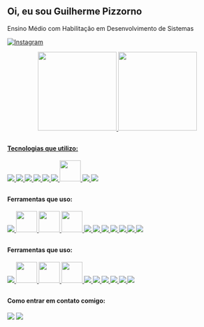 ## Oi, eu sou Guilherme Pizzorno 

Ensino Médio com Habilitação em Desenvolvimento de Sistemas

[![Instagram](https://img.shields.io/badge/Instagram-E4405F?style=for-the-badge&logo=instagram&logoColor=white)](https://www.instagram.com/guilhermee_pz/)

<div align="center">
  <a href="https://github.com/Guilhermeksk">
  <img height="180em" src="https://github-readme-stats.vercel.app/api?username=Guilhermeksk&show_icons=true&theme=dracula&include_all_commits=true&count_public=true"/>
  <img height="180em" src="https://github-readme-stats.vercel.app/api/top-langs/?username=Guilhermeksk&layout=compact&langs_count=7&theme=dracula"/>
</div>

##

#### Tecnologias que utilizo:
<div>
<a href="https://developer.mozilla.org/pt-BR/docs/Web/HTML">
  <img src="https://skillicons.dev/icons?i=html"/>
</a>
<a href="https://developer.mozilla.org/pt-BR/docs/Web/CSS">
  <img src="https://skillicons.dev/icons?i=css"/>
</a>
<a href="https://sass-lang.com">
  <img src="https://skillicons.dev/icons?i=sass"/>
</a>
<a href="https://developer.mozilla.org/pt-BR/docs/Web/JavaScript">
  <img src="https://skillicons.dev/icons?i=js"/>
</a>
<a href="https://www.typescriptlang.org/pt/">
  <img src="https://skillicons.dev/icons?i=ts"/>
</a>
<a href="https://pt-br.react.dev">
  <img src="https://skillicons.dev/icons?i=react"/>
</a>
<a href="https://npmjs.com">
  <img src="https://i.postimg.cc/zBfCqdPJ/npm.png" width="48" height="48"/>
</a>
<a href="https://nodejs.org">
  <img src="https://skillicons.dev/icons?i=nodejs"/>
</a>
<a href="https://www.postgresql.org">
  <img src="https://skillicons.dev/icons?i=postgres"/>
</a>
</div>

##

#### Ferramentas que uso:
<div>
<a href="https://code.visualstudio.com" >
  <img src="https://skillicons.dev/icons?i=vscode"/>
</a>
<a href="https://insomnia.rest">
  <img src="https://i.postimg.cc/MHch4m7T/insomnia.png" width="48" height="48"/>
</a>
<a href="https://www.postman.com">
  <img src="https://i.postimg.cc/QNyBTNVk/postman.png" width="48" height="48"/>
</a>
<a href="https://www.beekeeperstudio.io">
  <img src="https://i.postimg.cc/j5sT81d4/beekeeperstudio.png" width="48" height="48"/>
</a>
<a href="https://github.com/pt" >
  <img src="https://skillicons.dev/icons?i=github"/>
</a>
<a href="https://git-scm.com" >
  <img src="https://skillicons.dev/icons?i=git"/>
</a>
<a href="https://vercel.com" >
  <img src="https://skillicons.dev/icons?i=vercel"/>
</a>
<a href="https://azure.microsoft.com/pt-br/products/devops/" >
  <img src="https://skillicons.dev/icons?i=azure"/>
</a>
<a href="https://www.figma.com" >
  <img src="https://skillicons.dev/icons?i=figma"/>
</a>
<a href="https://www.adobe.com/br/products/illustrator.html" >
  <img src="https://skillicons.dev/icons?i=ai"/>
</a>
<a href="https://www.adobe.com/br/products/photoshop.html" >
  <img src="https://skillicons.dev/icons?i=ps"/>
</a>
</div>

##

#### Ferramentas que uso:
<div>
<a href="https://code.visualstudio.com" >
  <img src="https://skillicons.dev/icons?i=vscode"/>
</a>
<a href="https://insomnia.rest">
  <img src="https://i.postimg.cc/MHch4m7T/insomnia.png" width="48" height="48"/>
</a>
<a href="https://www.postman.com">
  <img src="https://i.postimg.cc/QNyBTNVk/postman.png" width="48" height="48"/>
</a>
<a href="https://www.beekeeperstudio.io">
  <img src="https://i.postimg.cc/j5sT81d4/beekeeperstudio.png" width="48" height="48"/>
</a>
<a href="https://github.com/pt" >
  <img src="https://skillicons.dev/icons?i=github"/>
</a>
<a href="https://git-scm.com" >
  <img src="https://skillicons.dev/icons?i=git"/>
</a>
<a href="https://vercel.com" >
  <img src="https://skillicons.dev/icons?i=vercel"/>
</a>
<a href="https://azure.microsoft.com/pt-br/products/devops/" >
  <img src="https://skillicons.dev/icons?i=azure"/>
</a>
<a href="https://www.figma.com" >
  <img src="https://skillicons.dev/icons?i=figma"/>
</a>
<a href="https://www.adobe.com/br/products/photoshop.html" >
  <img src="https://skillicons.dev/icons?i=ps"/>
</a>
</div>

##

#### Como entrar em contato comigo:
<div>
<a href="linkedin.com/in/guilherme-pizzorno-452a7724b/" target="_blank"><img src="https://img.shields.io/badge/-LinkedIn-%230077B5?style=for-the-badge&logo=linkedin&logoColor=white" target="_blank"></a>       
<a href ="mailto:pizzorno1223@gmail.com"><img src="https://img.shields.io/badge/mail-FFFFFF?style=for-the-badge&logo=apple&logoColor=black" target="_blank"></a>
</div>


